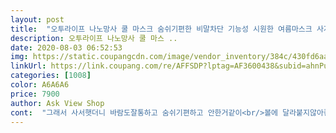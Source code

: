 ```yaml
---
layout: post 
title:  "오투라이프 나노망사 쿨 마스크 숨쉬기편한 비말차단 기능성 시원한 여름마스크 사계절용" 
description: 오투라이프 나노망사 쿨 마스 ..
date: 2020-08-03 06:52:53 
img: https://static.coupangcdn.com/image/vendor_inventory/384c/430fd6aadfd9d03795c8f4ee64675fcb6a368fa9a9bb9b07aefea7f01e8d.jpg 
linkUrl: https://link.coupang.com/re/AFFSDP?lptag=AF3600438&subid=ahnPublicAsk&pageKey=1777017531&itemId=3025974024&vendorItemId=71014088096&traceid=V0-113-f61f541152f76416 
categories: [1008] 
color: A6A6A6 
price: 7900 
author: Ask View Shop 
cont:  "그래서 사서햇더니 바람도잘통하고 숨쉬기편하고 안한거같이<br/>볼에 달라붙지않아좋은데 이어밴드의 신축성이 별로네요<br/>숨쉬기는 편안하네여 그런데 코부분이 눌리네여<br/>시원해요 바람불어 주면 더시원해요<br/>얼굴 큰사람에게는 좀 작은 그래도 숨쉬기 편해서 좋아여<br/>젖어요<br/>제가땀을많이 흘리는체질이라 한여름에 마스크하면 마스크가<br/>" 
---
```

